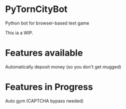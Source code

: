 # PyTornCityBot
Python bot for browser-based text game

This ia a WIP. 

# Features available
Automatically deposit money (so you don't get mugged)

# Features in Progress
Auto gym (CAPTCHA bypass needed)
